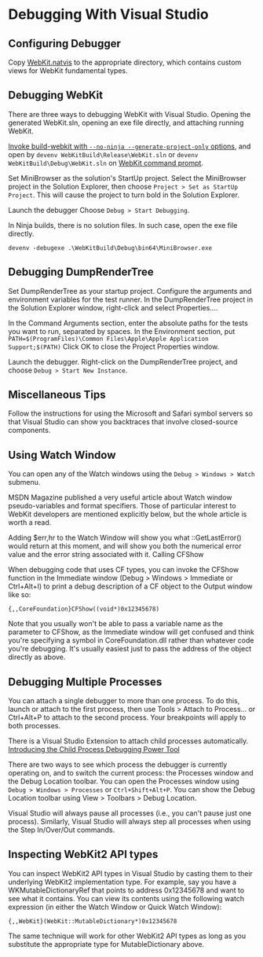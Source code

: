 # Debugging With Visual Studio

## Configuring Debugger 

Copy [​WebKit.natvis](https://github.com/WebKit/WebKit/blob/main/Tools/VisualStudio/WebKit.natvis) to the appropriate directory, which contains custom views for WebKit fundamental types.

## Debugging WebKit

There are three ways to debugging WebKit with Visual Studio. Opening the generated WebKit.sln, opening an exe file directly, and attaching running WebKit.

[Invoke build-webkit with `--no-ninja --generate-project-only` options](../Ports/WindowsPort.html#building-from-within-visual-studio), and open by `devenv WebKitBuild\Release\WebKit.sln` or `devenv WebKitBuild\Debug\WebKit.sln` on [WebKit command prompt](../Ports/WindowsPort.html#webkit-command-prompt).

Set MiniBrowser as the solution's StartUp project.
Select the MiniBrowser project in the Solution Explorer, then choose `Project > Set as StartUp Project`. This will cause the project to turn bold in the Solution Explorer.

Launch the debugger
Choose `Debug > Start Debugging`.

In Ninja builds, there is no solution files. In such case, open the exe file directly.

```
devenv -debugexe .\WebKitBuild\Debug\bin64\MiniBrowser.exe
```

## Debugging DumpRenderTree

Set DumpRenderTree as your startup project.
Configure the arguments and environment variables for the test runner.
In the DumpRenderTree project in the Solution Explorer window, right-click and select Properties....

In the Command Arguments section, enter the absolute paths for the tests you want to run, separated by spaces.
In the Environment section, put `PATH=$(ProgramFiles)\Common Files\Apple\Apple Application Support;$(PATH)`
Click OK to close the Project Properties window.

Launch the debugger.
Right-click on the DumpRenderTree project, and choose `Debug > Start New Instance`.

## Miscellaneous Tips

Follow the ​instructions for using the Microsoft and Safari symbol servers so that Visual Studio can show you backtraces that involve closed-source components.

## Using Watch Window

You can open any of the Watch windows using the `Debug > Windows > Watch` submenu.

​MSDN Magazine published a very useful ​article about Watch window pseudo-variables and format specifiers. Those of particular interest to WebKit developers are mentioned explicitly below, but the whole article is worth a read.

Adding $err,hr to the Watch Window will show you what ::GetLastError() would return at this moment, and will show you both the numerical error value and the error string associated with it.
Calling CFShow

When debugging code that uses CF types, you can invoke the ​CFShow function in the Immediate window (Debug > Windows > Immediate or Ctrl+Alt+I) to print a debug description of a CF object to the Output window like so:

```
{,,CoreFoundation}CFShow((void*)0x12345678)
```
Note that you usually won't be able to pass a variable name as the parameter to CFShow, as the Immediate window will get confused and think you're specifying a symbol in CoreFoundation.dll rather than whatever code you're debugging. It's usually easiest just to pass the address of the object directly as above.

## Debugging Multiple Processes

You can attach a single debugger to more than one process. To do this, launch or attach to the first process, then use Tools > Attach to Process… or Ctrl+Alt+P to attach to the second process. Your breakpoints will apply to both processes.

There is a Visual Studio Extension to attach child processes automatically. [​Introducing the Child Process Debugging Power Tool](https://devblogs.microsoft.com/devops/introducing-the-child-process-debugging-power-tool/)

There are two ways to see which process the debugger is currently operating on, and to switch the current process: the Processes window and the Debug Location toolbar. 
You can open the Processes window using `Debug > Windows > Processes` or `Ctrl+Shift+Alt+P`. You can show the Debug Location toolbar using View > Toolbars > Debug Location.

Visual Studio will always pause all processes (i.e., you can't pause just one process). Similarly, Visual Studio will always step all processes when using the Step In/Over/Out commands.

## Inspecting WebKit2 API types

You can inspect WebKit2 API types in Visual Studio by casting them to their underlying WebKit2 implementation type. For example, say you have a WKMutableDictionaryRef that points to address 0x12345678 and want to see what it contains. You can view its contents using the following watch expression (in either the Watch Window or Quick Watch Window):

```
{,,WebKit}(WebKit::MutableDictionary*)0x12345678
```
The same technique will work for other WebKit2 API types as long as you substitute the appropriate type for MutableDictionary above.
